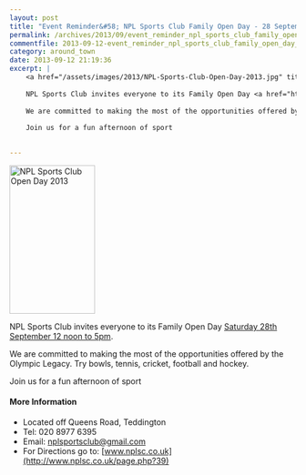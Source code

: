 ```yaml
---
layout: post
title: "Event Reminder&#58; NPL Sports Club Family Open Day - 28 September 2013"
permalink: /archives/2013/09/event_reminder_npl_sports_club_family_open_day_28.html
commentfile: 2013-09-12-event_reminder_npl_sports_club_family_open_day_28
category: around_town
date: 2013-09-12 21:19:36
excerpt: |
    <a href="/assets/images/2013/NPL-Sports-Club-Open-Day-2013.jpg" title="See larger version of - NPL Sports Club Open Day 2013"><img src="/assets/images/2013/NPL-Sports-Club-Open-Day-2013_thumb.jpg" width="150" height="261" alt="NPL Sports Club Open Day 2013" class="photo right" /></a>
    
    NPL Sports Club invites everyone to its Family Open Day <a href="https://stmargarets.london/event/event/200705144138.">Saturday 28th September 12 noon to 5pm</a>
    
    We are committed to making the most of the opportunities offered by the Olympic Legacy.  Try bowls, tennis, cricket, football and hockey.
    
    Join us for a fun afternoon of sport
    

---
```


<a href="/assets/images/2013/NPL-Sports-Club-Open-Day-2013.jpg" title="See larger version of - NPL Sports Club Open Day 2013"><img src="/assets/images/2013/NPL-Sports-Club-Open-Day-2013_thumb.jpg" width="150" height="261" alt="NPL Sports Club Open Day 2013" class="photo right" /></a>

NPL Sports Club invites everyone to its Family Open Day [Saturday 28th September 12 noon to 5pm](https://stmargarets.london/event/event/200705144138).

We are committed to making the most of the opportunities offered by the Olympic Legacy. Try bowls, tennis, cricket, football and hockey.

Join us for a fun afternoon of sport

#### More Information

-   Located off Queens Road, Teddington
-   Tel: 020 8977 6395
-   Email: <nplsportsclub@gmail.com>
-   For Directions go to: [www.nplsc.co.uk](http://www.nplsc.co.uk/page.php?39)
